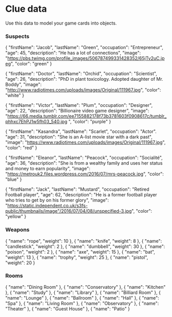 # Clue data

Use this data to model your game cards into objects.

### Suspects

{ "firstName": "Jacob",
"lastName": "Green",
"occupation": "Entrepreneur",
"age": 45,
"description": "He has a lot of connections",
"image": "https://pbs.twimg.com/profile_images/506787499331428352/65jTv2uC.jpeg",
"color": "green" }

{ "firstName": "Doctor",
"lastName": "Orchid",
"occupation": "Scientist",
"age": 26,
"description": "PhD in plant toxicology. Adopted daughter of Mr. Boddy",
"image": "http://www.radiotimes.com/uploads/images/Original/111967.jpg",
"color": "white" }

{ "firstName": "Victor",
"lastName": "Plum",
"occupation": "Designer",
"age": 22,
"description": "Billionaire video game designer",
"image": "https://66.media.tumblr.com/ee7155882178f73b3781603f0908617c/tumblr_phhxc7EhPJ1w5fh03_540.jpg ",
"color": "purple" }

{ "firstName": "Kasandra",
"lastName": "Scarlet",
"occupation": "Actor".
"age": 31,
"description": "She is an A-list movie star with a dark past",
"image": "https://www.radiotimes.com/uploads/images/Original/111967.jpg",
"color": "red" }

{ "firstName": "Eleanor",
"lastName": "Peacock",
"occupation": "Socialité",
"age": 36,
"description": "She is from a wealthy family and uses her status and money to earn popularity",
"image": "https://metrouk2.files.wordpress.com/2016/07/mrs-peacock.jpg",
"color": "blue" }

{ "firstName": "Jack",
"lastName": "Mustard",
"occupation": "Retired Football player",
"age": 62,
"description": "He is a former football player who tries to get by on his former glory",
"image": "https://static.independent.co.uk/s3fs-public/thumbnails/image"/2016/07/04/08/unspecified-3.jpg",
"color": "yellow" }

### Weapons

{ "name": "rope", "weight": 10 },
{ "name": "knife", "weight": 8 },
{ "name": "candlestick", "weight": 2 },
{ "name": "dumbbell", "weight": 30 },
{ "name": "poison", "weight": 2 },
{ "name": "axe", "weight": 15 },
{ "name": "bat", "weight": 13 },
{ "name": "trophy", "weight": 25 },
{ "name": "pistol", "weight": 20 }

### Rooms

{ "name": "Dining Room" },
{ "name": "Conservatory" },
{ "name": "Kitchen" },
{ "name": "Study" },
{ "name": "Library" },
{ "name": "Billiard Room" },
{ "name": "Lounge" },
{ "name": "Ballroom" },
{ "name": "Hall" },
{ "name": "Spa" },
{ "name": "Living Room" },
{ "name": "Observatory" },
{ "name": "Theater" },
{ "name": "Guest House" },
{ "name": "Patio" }

